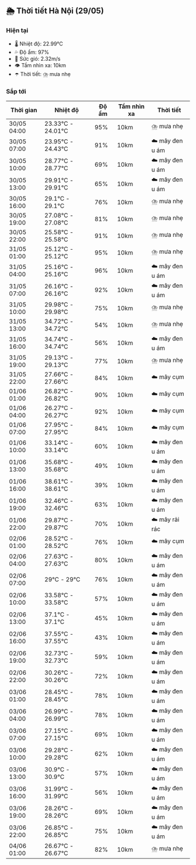 ## 🌦️ Thời tiết Hà Nội (29/05)

### Hiện tại

- 🌡️ Nhiệt độ: 22.99℃
- 💦 Độ ẩm: 97%
- 💨 Sức gió: 2.32m/s
- 👁️ Tầm nhìn xa: 10km
- ☂️ Thời tiết: ⛈️ mưa nhẹ

### Sắp tới

| Thời gian | Nhiệt độ | Độ ẩm | Tầm nhìn xa | Thời tiết |
| --- | --- | --- | --- | --- |
| 30/05 04:00 | 23.33℃ - 24.01℃ | 95% | 10km | ⛈️ mưa nhẹ |
| 30/05 07:00 | 23.95℃ - 24.43℃ | 91% | 10km | ☁️ mây đen u ám |
| 30/05 10:00 | 28.77℃ - 28.77℃ | 69% | 10km | ☁️ mây đen u ám |
| 30/05 13:00 | 29.91℃ - 29.91℃ | 65% | 10km | ☁️ mây đen u ám |
| 30/05 16:00 | 29.1℃ - 29.1℃ | 76% | 10km | ⛈️ mưa nhẹ |
| 30/05 19:00 | 27.08℃ - 27.08℃ | 81% | 10km | ⛈️ mưa nhẹ |
| 30/05 22:00 | 25.58℃ - 25.58℃ | 91% | 10km | ⛈️ mưa nhẹ |
| 31/05 01:00 | 25.12℃ - 25.12℃ | 95% | 10km | ⛈️ mưa nhẹ |
| 31/05 04:00 | 25.16℃ - 25.16℃ | 96% | 10km | ☁️ mây đen u ám |
| 31/05 07:00 | 26.16℃ - 26.16℃ | 92% | 10km | ☁️ mây đen u ám |
| 31/05 10:00 | 29.98℃ - 29.98℃ | 75% | 10km | ⛈️ mưa nhẹ |
| 31/05 13:00 | 34.72℃ - 34.72℃ | 54% | 10km | ⛈️ mưa nhẹ |
| 31/05 16:00 | 34.74℃ - 34.74℃ | 56% | 10km | ☁️ mây đen u ám |
| 31/05 19:00 | 29.13℃ - 29.13℃ | 77% | 10km | ⛈️ mưa nhẹ |
| 31/05 22:00 | 27.66℃ - 27.66℃ | 84% | 10km | ☁️ mây cụm |
| 01/06 01:00 | 26.82℃ - 26.82℃ | 90% | 10km | ☁️ mây cụm |
| 01/06 04:00 | 26.27℃ - 26.27℃ | 92% | 10km | ☁️ mây cụm |
| 01/06 07:00 | 27.95℃ - 27.95℃ | 84% | 10km | ☁️ mây cụm |
| 01/06 10:00 | 33.14℃ - 33.14℃ | 60% | 10km | ☁️ mây đen u ám |
| 01/06 13:00 | 35.68℃ - 35.68℃ | 49% | 10km | ☁️ mây đen u ám |
| 01/06 16:00 | 38.61℃ - 38.61℃ | 39% | 10km | ☁️ mây đen u ám |
| 01/06 19:00 | 32.46℃ - 32.46℃ | 63% | 10km | ☁️ mây đen u ám |
| 01/06 22:00 | 29.87℃ - 29.87℃ | 70% | 10km | ☁️ mây rải rác |
| 02/06 01:00 | 28.52℃ - 28.52℃ | 76% | 10km | ☁️ mây cụm |
| 02/06 04:00 | 27.63℃ - 27.63℃ | 80% | 10km | ☁️ mây đen u ám |
| 02/06 07:00 | 29℃ - 29℃ | 76% | 10km | ☁️ mây đen u ám |
| 02/06 10:00 | 33.58℃ - 33.58℃ | 57% | 10km | ☁️ mây đen u ám |
| 02/06 13:00 | 37.1℃ - 37.1℃ | 45% | 10km | ☁️ mây đen u ám |
| 02/06 16:00 | 37.55℃ - 37.55℃ | 43% | 10km | ☁️ mây đen u ám |
| 02/06 19:00 | 32.73℃ - 32.73℃ | 59% | 10km | ☁️ mây đen u ám |
| 02/06 22:00 | 30.26℃ - 30.26℃ | 72% | 10km | ☁️ mây đen u ám |
| 03/06 01:00 | 28.45℃ - 28.45℃ | 78% | 10km | ☁️ mây đen u ám |
| 03/06 04:00 | 26.99℃ - 26.99℃ | 78% | 10km | ☁️ mây đen u ám |
| 03/06 07:00 | 27.15℃ - 27.15℃ | 69% | 10km | ☁️ mây đen u ám |
| 03/06 10:00 | 29.28℃ - 29.28℃ | 62% | 10km | ☁️ mây đen u ám |
| 03/06 13:00 | 30.9℃ - 30.9℃ | 57% | 10km | ☁️ mây đen u ám |
| 03/06 16:00 | 31.99℃ - 31.99℃ | 56% | 10km | ☁️ mây đen u ám |
| 03/06 19:00 | 28.26℃ - 28.26℃ | 69% | 10km | ☁️ mây đen u ám |
| 03/06 22:00 | 26.85℃ - 26.85℃ | 75% | 10km | ☁️ mây đen u ám |
| 04/06 01:00 | 26.67℃ - 26.67℃ | 82% | 10km | ⛈️ mưa nhẹ |
